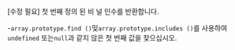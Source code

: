 [수정 필요]
첫 번째 정의 된 비 널 인수를 반환합니다.

-`array.prototype.find ()`및`array.prototype.includes ()`를 사용하여`undefined` 또는`null`과 같지 않은 첫 번째 값을 찾으십시오.